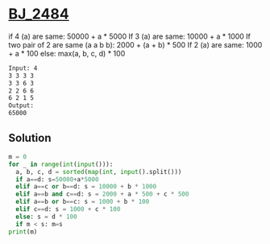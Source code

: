 # [BJ_2484](https://acmicpc.net/problem/2484)

if 4 (a) are same: 50000 + a * 5000
If 3 (a) are same: 10000 + a * 1000
If two pair of 2 are same (a a b b): 2000 + (a + b) * 500
If 2 (a) are same: 1000 + a * 100
else: max(a, b, c, d) * 100

```txt
Input: 4
3 3 3 3
3 3 6 3
2 2 6 6
6 2 1 5
Output:
65000
```

## Solution

```py
m = 0
for _ in range(int(input())):
  a, b, c, d = sorted(map(int, input().split()))
  if a==d: s=50000+a*5000
  elif a==c or b==d: s = 10000 + b * 1000
  elif a==b and c==d: s = 2000 + a * 500 + c * 500
  elif a==b or b==c: s = 1000 + b * 100
  elif c==d: s = 1000 + c * 100
  else: s = d * 100
  if m < s: m=s
print(m)
```
